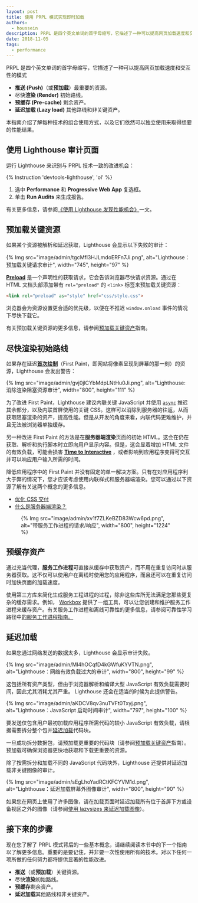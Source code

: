 ```yaml
---
layout: post
title: 使用 PRPL 模式实现即时加载
authors:
  - houssein
description: PRPL 是四个英文单词的首字母缩写，它描述了一种可以提高网页加载速度和交互性的模式。本指南介绍了解每种技术的组合使用方式，以及它们依然可以独立使用来取得想要的性能结果。
date: 2018-11-05
tags:
  - performance
---
```


PRPL 是四个英文单词的首字母缩写，它描述了一种可以提高网页加载速度和交互性的模式

- **推送 (Push)**（或**预加载**）最重要的资源。
- 尽快**渲染 (Render)** 初始路线。
- **预缓存 (Pre-cache)** 剩余资产。
- **延迟加载 (Lazy load)** 其他路线和非关键资产。

本指南介绍了解每种技术的组合使用方式，以及它们依然可以独立使用来取得想要的性能结果。

## 使用 Lighthouse 审计页面

运行 Lighthouse 来识别与 PRPL 技术一致的改进机会：

{% Instruction 'devtools-lighthouse', 'ol' %}

1. 选中 **Performance** 和 **Progressive Web App** 复选框。
2. 单击 **Run Audits** 来生成报告。

有关更多信息，请参阅[《使用 Lighthouse 发现性能机会》](/discover-performance-opportunities-with-lighthouse)一文。

## 预加载关键资源

如果某个资源被解析和延迟获取，Lighthouse 会显示以下失败的审计：

{% Img src="image/admin/tgcMfl3HJLmdoERFn7Ji.png", alt="Lighthouse：预加载关键请求审计", width="745", height="97" %}

[**Preload**](https://developer.mozilla.org/docs/Web/HTML/Preloading_content) 是一个声明性的获取请求，它会告诉浏览器尽快请求资源。通过在 HTML 文档头部添加带有 `rel="preload"` 的 `<link>` 标签来预加载关键资源：

```html
<link rel="preload" as="style" href="css/style.css">
```

浏览器会为资源设置更合适的优先级，以便在不推迟 `window.onload` 事件的情况下尽快下载它。

有关预加载关键资源的更多信息，请参阅[预加载关键资产](/preload-critical-assets)指南。

## 尽快渲染初始路线

如果存在延迟[**首次绘制**](https://developers.google.com/web/fundamentals/performance/user-centric-performance-metrics#first_paint_and_first_contentful_paint)（First Paint，即网站将像素呈现到屏幕的那一刻）的资源，Lighthouse 会发出警告：

{% Img src="image/admin/gvj0jlCYbMdpLNtHu0Ji.png", alt="Lighthouse: 消除渲染阻塞资源审计", width="800", height="111" %}

为了改进 First Paint，Lighthouse 建议内联关键 JavaScript 并使用 [`async`](https://developers.google.com/web/fundamentals/performance/critical-rendering-path/adding-interactivity-with-javascript) 推迟其余部分，以及内联首屏使用的关键 CSS。这样可以消除到服务器的往返，从而获取阻塞渲染的资产，提高性能。但是从开发的角度来看，内联代码更难维护，并且无法被浏览器单独缓存。

另一种改进 First Paint 的方法是在**服务器端渲染**页面的初始 HTML。这会在仍在获取、解析和执行脚本时立即向用户显示内容。但是，这会显着增加 HTML 文件的有效负载，可能会损害 [**Time to Interactive**](/interactive) ，或者影响到应用程序变得可交互并可以响应用户输入所需的时间。

降低应用程序中的 First Paint 并没有固定的单一解决方案。只有在对应用程序利大于弊的情况下，您才应该考虑使用内联样式和服务器端渲染。您可以通过以下资源了解有关这两个概念的更多信息。

- [优化 CSS 交付](https://developers.google.com/speed/docs/insights/OptimizeCSSDelivery)
- [什么是服务器端渲染？](https://www.youtube.com/watch?v=GQzn7XRdzxY)

<figure data-float="right">{% Img src="image/admin/xv1f7ZLKeBZD83Wcw6pd.png", alt="带服务工作进程的请求/响应", width="800", height="1224" %}</figure>

## 预缓存资产

通过充当代理，**服务工作进程**可直接从缓存中获取资产，而不用在重复访问时从服务器获取。这不仅可以使用户在离线时使用您的应用程序，而且还可以在重复访问时加快页面的加载速度。

使用第三方库来简化生成服务工程进程的过程，除非这些库所无法满足您那些更复杂的缓存需求。例如， [Workbox](/workbox) 提供了一组工具，可以让您创建和维护服务工作进程来缓存资产。有关服务工作进程和离线可靠性的更多信息，请参阅可靠性学习路径中[的服务工作进程指南。](/service-workers-cache-storage)

## 延迟加载

如果您通过网络发送的数据太多，Lighthouse 会显示审计失败。

{% Img src="image/admin/Ml4hOCqfD4kGWfuKYVTN.png", alt="Lighthouse：网络有效负载过大的审计", width="800", height="99" %}

这包括所有资产类型，但由于浏览器解析和编译大型 JavaScript 有效负载需要时间，因此尤其消耗尤其严重。 Lighthouse 还会在适当的时候为此提供警告。

{% Img src="image/admin/aKDCV8qv3nuTVFt0Txyj.png", alt="Lighthouse：JavaScript 启动时间审计", width="797", height="100" %}

要发送仅包含用户最初加载应用程序所需代码的较小 JavaScript 有效负载，请根据需要拆分整个包并[延迟加载](/reduce-javascript-payloads-with-code-splitting)代码块。

一旦成功拆分数据包，请预加载更重要的代码块（请参阅[预加载关键资产](/preload-critical-assets)指南）。预加载可确保浏览器更快地获取和下载更重要的资源。

除了按需拆分和加载不同的 JavaScript 代码块外，Lighthouse 还提供对延迟加载非关键图像的审计。

{% Img src="image/admin/sEgLhoYadRCtKFCYVM1d.png", alt="Lighthouse：延迟加载屏幕外图像审计", width="800", height="90" %}

如果您在网页上使用了许多图像，请在加载页面时延迟加载所有位于首屏下方或设备视区之外的图像（请参阅[使用 lazysizes 来延迟加载图像](/use-lazysizes-to-lazyload-images)）。

## 接下来的步骤

现在您了解了 PRPL 模式背后的一些基本概念，请继续阅读本节中的下一个指南以了解更多信息。重要的是要记住，并非要一次性使用所有的技术。对以下任何一项所做的任何努力都将提供显著的性能改进。

- **推送**（或**预加载**）关键资源。
- 尽快**渲染**初始路线。
- **预缓存**剩余资产。
- **延迟加载**其他路线和非关键资产。

